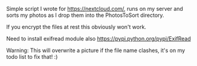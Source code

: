 Simple script I wrote for https://nextcloud.com/, runs on my server and sorts my photos as I drop them into the PhotosToSort directory.

If you encrypt the files at rest this obviously won't work.

Need to install exifread module also https://pypi.python.org/pypi/ExifRead

Warning: This will overwrite a picture if the file name clashes, it's on my todo list to fix that! :)
